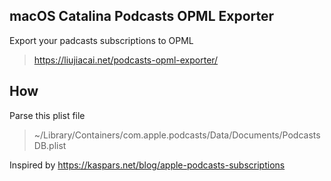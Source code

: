 ## macOS Catalina Podcasts OPML Exporter

Export your padcasts subscriptions to OPML
> https://liujiacai.net/podcasts-opml-exporter/

## How

Parse this plist file

> ~/Library/Containers/com.apple.podcasts/Data/Documents/PodcastsDB.plist

Inspired by https://kaspars.net/blog/apple-podcasts-subscriptions
